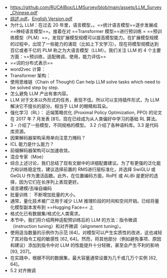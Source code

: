 - https://github.com/RUCAIBox/LLMSurvey/blob/main/assets/LLM_Survey_Chinese.pdf
- [综述.pdf](note/files/LLM_Survey_Chinese.pdf)。[English Version.pdf](note/files/English%20Version、.pdf)
- 为什么 LLM：在过去 20 年里，语言模型，。==统计语言模型==逐步发展成==神经语言模型==。接着在对 ==Transformer 模型==进行预训练 =  ==预训练模型（PLM）==，发现扩展模型规模可以提高模型能力。在扩展模型规模的过程中，出现了一些能力的涌现（比如上下文学习）。现在将模型规模达到百亿或者千亿的 PLM 称之为大语言模型（LLM）。我们关注 LLM 的 4 个主要方面：==预训练，适配微调，使用，能力评估==
- ==词的分布式表示== 
- word2vec 计算：
- Transformer 架构：
- 使用思维链（Chain of Thought) Can help LLM solve tasks which need to be solved step by step.
- 怎么避免 LLM 产出有害内容。
- LLM 对于文本以外形式的任务，表现不佳。所以可以支持插件形式，为 LLM 解决它不擅长的部分。相当于 LLM 的眼睛和耳朵。
- 强化学习（RL）： 近端策略优化 (Proximal Policy Optimization, PPO) 的论文在 2017 年 7 月发表 [81]，现在已经成为从人类偏好中学习的基础 RL 算法。
- 3 - 介绍了一些模型，不同规格的模型。 3.2 介绍了各种语料库。3.3 是代码库资源。
- 因果解码器架构采用单向注意力掩码？
- ICL 能力是什么能力？
- 前缀解码器架构可以加速收敛。
- 混合专家（Moe）
- 综合上述讨论，我们总结了现有文献中的详细配置建议。为了有更强的泛化能力和训练稳定性，建议选择前置的 RMS进行层标准化，并选择 SwiGLU 或 GeGLU 作为激活函数。此外，在位置编码方面，RoPE 或 ALiBi 是更好的选择，因为它们在长序列上表现更好。
- 语言建模/去噪自编码
- 批量训练： 不断增加批量的大小。
- 通常，量化技术被广泛用于减少 LLM 推理阶段的时间和空间开销。已经将量化模型副本发布到 ==Hugging Face== 上
- 格式化已有数据集/格式化人类需求。
- 本节中，我们将介绍两种适配预训练后的 LLM 的方法：指令微调（instruction tuning）和对齐微调（alignment tuning）。
- 使用适当数量的示例作为示范 [64]，对模型可以产生实质性的改进，这也减轻了其对指令工程的敏感性 [62, 64]。然而，将其他部分（例如避免事项、原因和建议）添加到指令中对 LLM 的性能提升十分轻微，甚至会产生不利的影响 [93, 207]。
- 在实践中，根据不同的数据集，最大容量通常设置为几千或几万个实例 [62, 64]。
- 5.2 对齐微调